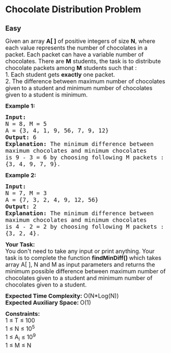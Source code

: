 # Chocolate Distribution Problem
## Easy 
<div class="problem-statement">
                <p></p><p><span style="font-size:18px">Given an array <strong>A[ ]</strong> of positive integers of size <strong>N</strong>, where each value represents the number of chocolates in a packet. Each packet can have a variable number of chocolates. There are <strong>M</strong> students, the task is to distribute chocolate packets among <strong>M</strong> students&nbsp;such that :</span><br>
<span style="font-size:18px">1. Each student gets <strong>exactly</strong> one packet.<br>
2. The difference between maximum number of chocolates given to a student and minimum&nbsp;number of chocolates given to a student is minimum.</span></p>

<p><span style="font-size:18px"><strong>Example 1:</strong></span></p>

<pre><span style="font-size:18px"><strong>Input:
</strong>N = 8, M = 5</span>
<span style="font-size:18px">A = {3, 4, 1, 9, 56, 7, 9, 12}<strong>
Output: </strong>6
<strong>Explanation: </strong>The minimum difference between 
maximum chocolates and minimum chocolates 
is 9 - 3 = 6 by choosing following M packets :
{3, 4, 9, 7, 9}.</span>
</pre>

<p><span style="font-size:18px"><strong>Example 2:</strong></span></p>

<pre><span style="font-size:18px"><strong>Input:
</strong>N = 7, M = 3</span>
<span style="font-size:18px">A = {7, 3, 2, 4, 9, 12, 56}
<strong>Output: </strong>2
<strong>Explanation: </strong>The minimum difference between
maximum chocolates and minimum chocolates
is 4 - 2 = 2 by choosing following M packets :
{3, 2, 4}.</span></pre>

<p><span style="font-size:18px"><strong>Your&nbsp;Task:</strong><br>
You don't need to take any input or print anything. Your task is to complete the function&nbsp;<strong>findMinDiff()&nbsp;</strong>which takes array A[ ], N and M as input parameters&nbsp;and returns the minimum possible difference&nbsp;between maximum number of chocolates given to a student and minimum&nbsp;number of chocolates given to a student.</span></p>

<p><span style="font-size:18px"><strong>Expected Time Complexity:&nbsp;</strong>O(N*Log(N))<br>
<strong>Expected Auxiliary Space:&nbsp;</strong>O(1)</span></p>

<p><span style="font-size:18px"><strong>Constraints:</strong><br>
1 ≤ T ≤&nbsp;100<br>
1&nbsp;≤&nbsp;N&nbsp;≤&nbsp;10<sup>5</sup><br>
1 ≤&nbsp;A<sub>i</sub> ≤&nbsp;10<sup>9</sup><br>
1 ≤&nbsp;M ≤&nbsp;N</span></p>
 <p></p>
            </div>